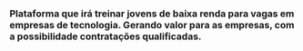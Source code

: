 ### Plataforma que irá treinar jovens de baixa renda para vagas em empresas de tecnologia. Gerando valor para as empresas, com a possibilidade contratações qualificadas.
